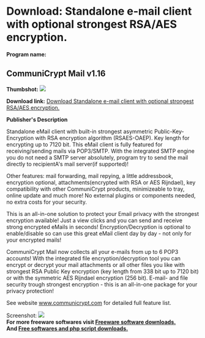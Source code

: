 # Download: Standalone e-mail client with optional strongest RSA/AES encryption. 

**Program name:**

## CommuniCrypt Mail v1.16

  
**Thumbshot:** ![](http://www.freewarefiles.com/screenshot/ccmscreenshot_md.gif)   
  
**Download link:** [Download Standalone e-mail client with optional strongest RSA/AES encryption. ](http://freesoftwares.boysofts.com/CommuniCrypt-Mail-V_program_18951.html)  
  


**Publisher's Description**  
  


Standalone eMail client with built-in strongest asymmetric Public-Key-Encryption with RSA encryption algorithm (RSAES-OAEP). Key length for encrypting up to 7120 bit. This eMail client is fully featured for receiving/sending mails via POP3/SMTP. With the integrated SMTP engine you do not need a SMTP server absolutely, program try to send the mail directly to recipientA's mail server(if supported)! 

Other features: mail forwarding, mail repying, a little addressbook, encryption optional, attachments(encrypted with RSA or AES Rijndael), key compatibility with other CommuniCrypt products, minimizeable to tray, online update and much more! No external plugins or components needed, no extra costs for your security. 

This is an all-in-one solution to protect your Email privacy with the strongest encryption available! Just a view clicks and you can send and receive strong encrypted eMails in seconds! Encryption/Decryption is optional to enable/disable so can use this great eMail client day by day - not only for your encrypted mails! 

CommuniCrypt Mail now collects all your e-mails from up to 6 POP3 accounts! With the integrated file encryption/decryption tool you can encrypt or decrypt your mail attachments or all other files you like with strongest RSA Public Key encryption (key length from 338 bit up to 7120 bit) or with the symmetric AES Rijndael encryption (256 bit). E-mail- and file security trough strongest encryption - this is an all-in-one package for your privacy protection! 

See website www.communicrypt.com for detailed full feature list. 

  
  
Screenshot: ![](http://www.freewarefiles.com/screenshot/ccmscreenshot.gif)   
**For more freeware softwares visit [Freeware software downloads.](http://freesoftwares.boysofts.com/)**   
**And [Free softwares and php script downloads.](http://www.boysofts.com/)**
